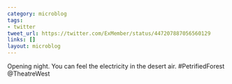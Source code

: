 ```yaml
---
category: microblog
tags:
- twitter
tweet_url: https://twitter.com/ExMember/status/447207887056560129
links: []
layout: microblog
---
```

Opening night. You can feel the electricity in the desert air. #PetrifiedForest @TheatreWest
